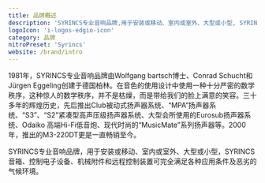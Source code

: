 ```yaml
---
title: 品牌概述
description: 'SYRINCS专业音响品牌,用于安装或移动、室内或室外、大型或小型, SYRINCS音箱、控制电子设备、机械附件和远程控制装置可完全满足各种应用条件及恶劣的气候环境。'
logoIcon: 'i-logos-edgio-icon'
category: 品牌
nitroPreset: 'Syrincs'
website: /brand/intro
---
```


1981年，SYRINCS专业音响品牌由Wolfgang bartsch博士、Conrad Schucht和Jürgen Eggeling创建于德国柏林。在音色的使用设计中使用一种十分严密的数学秩序，这种惊人的数学秩序，并不是枯燥，而是带给我们的脸上满意的笑容。三十多年的辉煌历史，先后推出Club被动式扬声器系统、“MPA”扬声器系统、“S3”、“S2”紧凑型高声压级扬声器系统、大型会所使用的Eurosub扬声器系统、Odaiko 高端Hi-Fi低音炮、现代时尚的“MusicMate”系列扬声器等。2000年，推出的M3-220DT更是一直畅销至今。

SYRINCS专业音响品牌，用于安装或移动、室内或室外、大型或小型，SYRINCS音箱、控制电子设备、机械附件和远程控制装置可完全满足各种应用条件及恶劣的气候环境。
